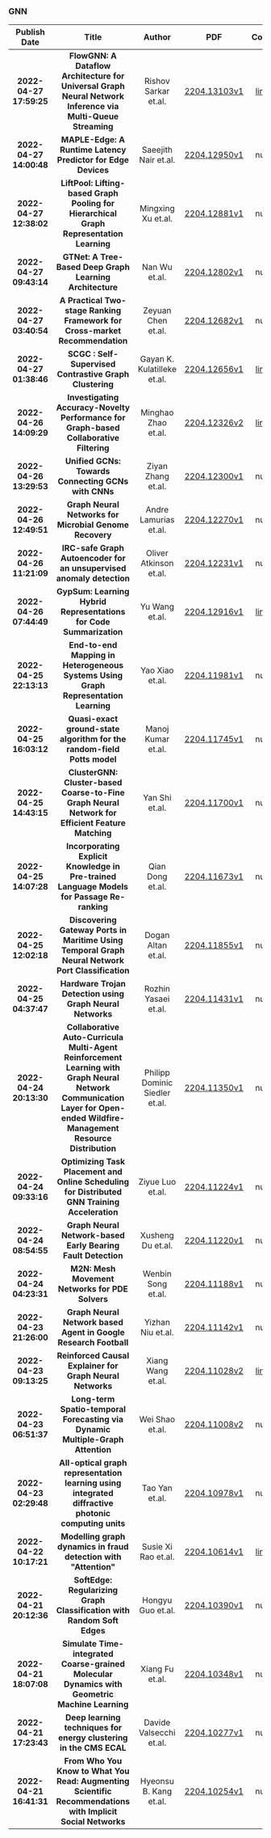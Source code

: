 
### GNN
|Publish Date|Title|Author|PDF|Code|
| :---: | :---: | :---: | :---: | :---: |
|**2022-04-27 17:59:25**|**FlowGNN: A Dataflow Architecture for Universal Graph Neural Network   Inference via Multi-Queue Streaming**|Rishov Sarkar et.al.|[2204.13103v1](http://arxiv.org/abs/2204.13103v1)|[link](https://github.com/sharc-lab/flowgnn)|
|**2022-04-27 14:00:48**|**MAPLE-Edge: A Runtime Latency Predictor for Edge Devices**|Saeejith Nair et.al.|[2204.12950v1](http://arxiv.org/abs/2204.12950v1)|null|
|**2022-04-27 12:38:02**|**LiftPool: Lifting-based Graph Pooling for Hierarchical Graph   Representation Learning**|Mingxing Xu et.al.|[2204.12881v1](http://arxiv.org/abs/2204.12881v1)|null|
|**2022-04-27 09:43:14**|**GTNet: A Tree-Based Deep Graph Learning Architecture**|Nan Wu et.al.|[2204.12802v1](http://arxiv.org/abs/2204.12802v1)|null|
|**2022-04-27 03:40:54**|**A Practical Two-stage Ranking Framework for Cross-market Recommendation**|Zeyuan Chen et.al.|[2204.12682v1](http://arxiv.org/abs/2204.12682v1)|null|
|**2022-04-27 01:38:46**|**SCGC : Self-Supervised Contrastive Graph Clustering**|Gayan K. Kulatilleke et.al.|[2204.12656v1](http://arxiv.org/abs/2204.12656v1)|[link](https://github.com/gayanku/SCGC)|
|**2022-04-26 14:09:29**|**Investigating Accuracy-Novelty Performance for Graph-based Collaborative   Filtering**|Minghao Zhao et.al.|[2204.12326v2](http://arxiv.org/abs/2204.12326v2)|[link](https://github.com/fuxiailab/r-adjnorm)|
|**2022-04-26 13:29:53**|**Unified GCNs: Towards Connecting GCNs with CNNs**|Ziyan Zhang et.al.|[2204.12300v1](http://arxiv.org/abs/2204.12300v1)|null|
|**2022-04-26 12:49:51**|**Graph Neural Networks for Microbial Genome Recovery**|Andre Lamurias et.al.|[2204.12270v1](http://arxiv.org/abs/2204.12270v1)|null|
|**2022-04-26 11:21:09**|**IRC-safe Graph Autoencoder for an unsupervised anomaly detection**|Oliver Atkinson et.al.|[2204.12231v1](http://arxiv.org/abs/2204.12231v1)|null|
|**2022-04-26 07:44:49**|**GypSum: Learning Hybrid Representations for Code Summarization**|Yu Wang et.al.|[2204.12916v1](http://arxiv.org/abs/2204.12916v1)|[link](https://github.com/icpc2022-gypsum/gypsum_code)|
|**2022-04-25 22:13:13**|**End-to-end Mapping in Heterogeneous Systems Using Graph Representation   Learning**|Yao Xiao et.al.|[2204.11981v1](http://arxiv.org/abs/2204.11981v1)|null|
|**2022-04-25 16:03:12**|**Quasi-exact ground-state algorithm for the random-field Potts model**|Manoj Kumar et.al.|[2204.11745v1](http://arxiv.org/abs/2204.11745v1)|null|
|**2022-04-25 14:43:15**|**ClusterGNN: Cluster-based Coarse-to-Fine Graph Neural Network for   Efficient Feature Matching**|Yan Shi et.al.|[2204.11700v1](http://arxiv.org/abs/2204.11700v1)|null|
|**2022-04-25 14:07:28**|**Incorporating Explicit Knowledge in Pre-trained Language Models for   Passage Re-ranking**|Qian Dong et.al.|[2204.11673v1](http://arxiv.org/abs/2204.11673v1)|null|
|**2022-04-25 12:02:18**|**Discovering Gateway Ports in Maritime Using Temporal Graph Neural   Network Port Classification**|Dogan Altan et.al.|[2204.11855v1](http://arxiv.org/abs/2204.11855v1)|null|
|**2022-04-25 04:37:47**|**Hardware Trojan Detection using Graph Neural Networks**|Rozhin Yasaei et.al.|[2204.11431v1](http://arxiv.org/abs/2204.11431v1)|null|
|**2022-04-24 20:13:30**|**Collaborative Auto-Curricula Multi-Agent Reinforcement Learning with   Graph Neural Network Communication Layer for Open-ended Wildfire-Management   Resource Distribution**|Philipp Dominic Siedler et.al.|[2204.11350v1](http://arxiv.org/abs/2204.11350v1)|null|
|**2022-04-24 09:33:16**|**Optimizing Task Placement and Online Scheduling for Distributed GNN   Training Acceleration**|Ziyue Luo et.al.|[2204.11224v1](http://arxiv.org/abs/2204.11224v1)|null|
|**2022-04-24 08:54:55**|**Graph Neural Network-based Early Bearing Fault Detection**|Xusheng Du et.al.|[2204.11220v1](http://arxiv.org/abs/2204.11220v1)|null|
|**2022-04-24 04:23:31**|**M2N: Mesh Movement Networks for PDE Solvers**|Wenbin Song et.al.|[2204.11188v1](http://arxiv.org/abs/2204.11188v1)|null|
|**2022-04-23 21:26:00**|**Graph Neural Network based Agent in Google Research Football**|Yizhan Niu et.al.|[2204.11142v1](http://arxiv.org/abs/2204.11142v1)|null|
|**2022-04-23 09:13:25**|**Reinforced Causal Explainer for Graph Neural Networks**|Xiang Wang et.al.|[2204.11028v2](http://arxiv.org/abs/2204.11028v2)|[link](https://github.com/xiangwang1223/reinforced_causal_explainer)|
|**2022-04-23 06:51:37**|**Long-term Spatio-temporal Forecasting via Dynamic Multiple-Graph   Attention**|Wei Shao et.al.|[2204.11008v2](http://arxiv.org/abs/2204.11008v2)|null|
|**2022-04-23 02:29:48**|**All-optical graph representation learning using integrated diffractive   photonic computing units**|Tao Yan et.al.|[2204.10978v1](http://arxiv.org/abs/2204.10978v1)|null|
|**2022-04-22 10:17:21**|**Modelling graph dynamics in fraud detection with "Attention"**|Susie Xi Rao et.al.|[2204.10614v1](http://arxiv.org/abs/2204.10614v1)|[link](https://github.com/ds3lab/dyhgn)|
|**2022-04-21 20:12:36**|**SoftEdge: Regularizing Graph Classification with Random Soft Edges**|Hongyu Guo et.al.|[2204.10390v1](http://arxiv.org/abs/2204.10390v1)|null|
|**2022-04-21 18:07:08**|**Simulate Time-integrated Coarse-grained Molecular Dynamics with   Geometric Machine Learning**|Xiang Fu et.al.|[2204.10348v1](http://arxiv.org/abs/2204.10348v1)|null|
|**2022-04-21 17:23:43**|**Deep learning techniques for energy clustering in the CMS ECAL**|Davide Valsecchi et.al.|[2204.10277v1](http://arxiv.org/abs/2204.10277v1)|null|
|**2022-04-21 16:41:31**|**From Who You Know to What You Read: Augmenting Scientific   Recommendations with Implicit Social Networks**|Hyeonsu B. Kang et.al.|[2204.10254v1](http://arxiv.org/abs/2204.10254v1)|null|
